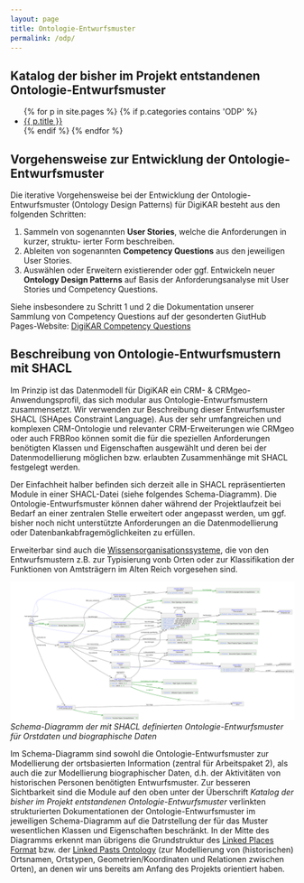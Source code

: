 ```yaml
---
layout: page
title: Ontologie-Entwurfsmuster
permalink: /odp/
---
```


## Katalog der bisher im Projekt entstandenen Ontologie-Entwurfsmuster

<ul>
{% for p in site.pages %}
   {% if p.categories contains 'ODP' %}
      <li><a href="/DigiKAR-Ontology-Design{{ p.url }}">{{ p.title }}</a></li>
   {% endif %}
{% endfor %}
</ul>

## Vorgehensweise zur Entwicklung der Ontologie-Entwurfsmuster

Die iterative Vorgehensweise bei der Entwicklung der Ontologie-Entwurfsmuster (Ontology Design Patterns) für DigiKAR besteht aus den folgenden Schritten:

1. Sammeln von sogenannten **User Stories**, welche die Anforderungen in kurzer, struktu-
ierter Form beschreiben.
2. Ableiten von sogenannten **Competency Questions** aus den jeweiligen User Stories.
3. Auswählen oder Erweitern existierender oder ggf. Entwickeln neuer **Ontology Design Patterns** auf Basis der Anforderungsanalyse mit User Stories und Competency Questions.

Siehe insbesondere zu Schritt 1 und 2 die Dokumentation unserer Sammlung von Competency Questions auf der gesonderten GiutHub Pages-Website: [DigiKAR Competency Questions](https://ieg-dhr.github.io/DigiKAR-Competency-Questions/)

## Beschreibung von Ontologie-Entwurfsmustern mit SHACL

Im Prinzip ist das Datenmodell für DigiKAR ein CRM- & CRMgeo-Anwendungsprofil, das sich modular aus Ontologie-Entwurfsmustern zusammensetzt. Wir verwenden zur Beschreibung dieser Entwurfsmuster SHACL (SHApes Constraint Language). Aus der sehr umfangreichen und komplexen CRM-Ontologie und relevanter CRM-Erweiterungen wie CRMgeo oder auch FRBRoo können somit die für die speziellen Anforderungen benötigten Klassen und Eigenschaften ausgewählt und deren bei der Datenmodellierung möglichen bzw. erlaubten Zusammenhänge mit SHACL festgelegt werden.

Der Einfachheit halber befinden sich derzeit alle in SHACL repräsentierten Module in einer SHACL-Datei (siehe folgendes Schema-Diagramm). Die Ontologie-Entwurfsmuster können daher während der Projektlaufzeit bei Bedarf an einer zentralen Stelle erweitert oder angepasst werden, um ggf. bisher noch nicht unterstützte Anforderungen an die Datenmodellierung oder Datenbankabfragemöglichkeiten zu erfüllen.

Erweiterbar sind auch die [Wissensorganisationssysteme](/DigiKAR-Ontology-Design/kos/), die von den Entwurfsmustern z.B. zur Typisierung vonb Orten oder zur Klassifikation der Funktionen von Amtsträgern im Alten Reich vorgesehen sind.

![Schema-Diagramm](/img/dmlo.svg)
*Schema-Diagramm der mit SHACL definierten Ontologie-Entwurfsmuster für Orstdaten und biographische Daten*

Im Schema-Diagramm sind sowohl die Ontologie-Entwurfsmuster zur Modellierung der ortsbasierten Information (zentral für Arbeitspaket 2), als auch die zur Modellierung biographischer Daten, d.h. der Aktivitäten von historischen Personen benötigten Entwurfsmuster. Zur besseren Sichtbarkeit sind die Module auf den oben unter der Überschrift _Katalog der bisher im Projekt entstandenen Ontologie-Entwurfsmuster_ verlinkten strukturierten Dokumentationen der Ontologie-Entwurfsmuster im jeweiligen Schema-Diagramm auf die Datrstellung der für das Muster wesentlichen Klassen und Eigenschaften beschränkt. In der Mitte des Diagramms erkennt man übrigens die Grundstruktur des [Linked Places Format](https://github.com/LinkedPasts/linked-places-format) bzw. der [Linked Pasts Ontology](https://github.com/LinkedPasts/linked-pasts-ontology) (zur Modellierung von (historischen) Ortsnamen, Ortstypen, Geometrien/Koordinaten und Relationen zwischen Orten), an denen wir uns bereits am Anfang des Projekts orientiert haben.
